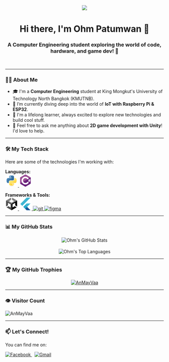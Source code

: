 <div align="center">
  <img src="https://media.giphy.com/media/hvRJCLFzcasrR4ia7z/giphy.gif" width="250">
</div>

<h1 align="center">Hi there, I'm Ohm Patumwan 👋</h1>
<h3 align="center">A Computer Engineering student exploring the world of code, hardware, and game dev! 🚀</h3>

<br>

---

### 👨‍💻 About Me

- 🎓 I'm a **Computer Engineering** student at King Mongkut's University of Technology North Bangkok (KMUTNB).
- 🌱 I’m currently diving deep into the world of **IoT with Raspberry Pi & ESP32**.
- 🚀 I'm a lifelong learner, always excited to explore new technologies and build cool stuff.
- 💬 Feel free to ask me anything about **2D game development with Unity**! I'd love to help.

---

### 🛠️ My Tech Stack

Here are some of the technologies I'm working with:

<p align="left">
  <strong>Languages:</strong><br>
  <a href="https://www.python.org" target="_blank" rel="noreferrer"> 
    <img src="https://raw.githubusercontent.com/devicons/devicon/master/icons/python/python-original.svg" alt="python" width="40" height="40"/> 
  </a>
  <a href="https://docs.microsoft.com/en-us/dotnet/csharp/" target="_blank" rel="noreferrer"> 
    <img src="https://raw.githubusercontent.com/devicons/devicon/master/icons/csharp/csharp-original.svg" alt="csharp" width="40" height="40"/> 
  </a>
</p>

<p align="left">
  <strong>Frameworks & Tools:</strong><br>
  <a href="https://unity.com/" target="_blank" rel="noreferrer"> 
    <img src="https://raw.githubusercontent.com/devicons/devicon/master/icons/unity/unity-original.svg" alt="unity" width="40" height="40"/> 
  </a>
  <a href="https://flutter.dev" target="_blank" rel="noreferrer"> 
    <img src="https://raw.githubusercontent.com/devicons/devicon/master/icons/flutter/flutter-original.svg" alt="flutter" width="40" height="40"/> 
  </a>
  <a href="https://git-scm.com/" target="_blank" rel="noreferrer"> 
    <img src="https://www.vectorlogo.zone/logos/git-scm/git-scm-icon.svg" alt="git" width="40" height="40"/> 
  </a>
  <a href="https://www.figma.com/" target="_blank" rel="noreferrer"> 
    <img src="https://www.vectorlogo.zone/logos/figma/figma-icon.svg" alt="figma" width="40" height="40"/> 
  </a>
</p>

---

### 📊 My GitHub Stats

<p align="center">
  <img align="center" src="https://github-readme-stats.vercel.app/api?username=AnMayVaa&show_icons=true&locale=en&theme=tokyonight&count_private=true" alt="Ohm's GitHub Stats" />
  <br><br>
  <img align="center" src="https://github-readme-stats.vercel.app/api/top-langs?username=AnMayVaa&layout=compact&locale=en&theme=tokyonight" alt="Ohm's Top Languages" />
</p>

---

### 🏆 My GitHub Trophies

<p align="center">
  <a href="https://github.com/ryo-ma/github-profile-trophy">
    <img src="https://github-profile-trophy.vercel.app/?username=AnMayVaa&theme=tokyonight" alt="AnMayVaa" />
  </a>
</p>

---

### 👁️ Visitor Count

<p align="left"> 
  <img src="https://komarev.com/ghpvc/?username=AnMayVaa&label=Profile%20views&color=blueviolet&style=flat" alt="AnMayVaa" /> 
</p>

---

### 📫 Let's Connect!

You can find me on:

<p align="left">
  <a href="https://www.facebook.com/Ohm.Patumwan" target="_blank">
    <img src="https://img.shields.io/badge/Facebook-1877F2?style=for-the-badge&logo=facebook&logoColor=white" alt="Facebook"/>
  </a>
  &nbsp;
  <a href="mailto:pitakpatumwan14@gmail.com" target="_blank">
    <img src="https://img.shields.io/badge/Gmail-D14836?style=for-the-badge&logo=gmail&logoColor=white" alt="Gmail"/>
  </a>
</p>
